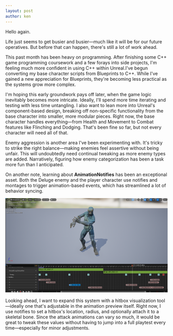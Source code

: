 ```yaml
---
layout: post
author: ken
---
```


Hello again.

Life just seems to get busier and busier—much like it will be for our future operatives.
But before that can happen, there's still a lot of work ahead. 

This past month has been heavy on programming. After finishing some C++ game programming coursework and a few forays into side projects, I'm feeling much more confident in using C++ within Unreal.I've begun converting my base character scripts from Blueprints to C++. While I've gained a new appreciation for Blueprints, they're becoming less practical as the systems grow more complex. 

I'm hoping this early groundwork pays off later, when the game logic inevitably becomes more intricate. Ideally, I'll spend more time iterating and testing with less time untangling. I also want to lean more into Unreal's component-based design, breaking off non-specific functionality from the base character into smaller, more modular pieces. Right now, the base character handles everything—from Health and Movement to Combat features like Flinching and Dodging. That's been fine so far, but not every character will need all of that.

Enemy aggression is another area I've been experimenting with. It's tricky to strike the right balance—making enemies feel assertive without being unfair. This will undoubtedly need continual tweaking as more enemy types are added. Narratively, figuring how enemy categorization has been a task more fun than I anticipated. 

On another note, learning about **AnimationNotifies** has been an exceptional asset. Both the Deluge enemy and the player character use notifies and montages to trigger animation-based events, which has streamlined a lot of behavior syncing.

![Deluge Attack Animation Notifies](/assets/images/deluge_attack_montage_an.png "Animation Notifies")

Looking ahead, I want to expand this system with a hitbox visualization tool—ideally one that's adjustable in the animation preview itself. Right now, I use notifies to set a hitbox's location, radius, and optionally attach it to a skeletal bone. Since the attack animations can vary so much, it would be great to tweak these values without having to jump into a full playtest every time—especially for minor adjustments. 

